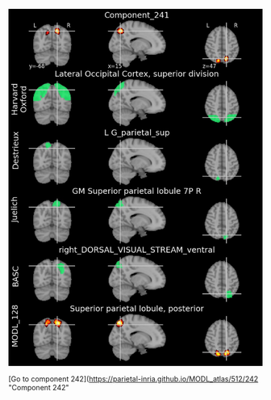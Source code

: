 


![241](preliminary/241.jpg "Component 241")

[Go to component 242](https://parietal-inria.github.io/MODL_atlas/512/242 "Component 242"